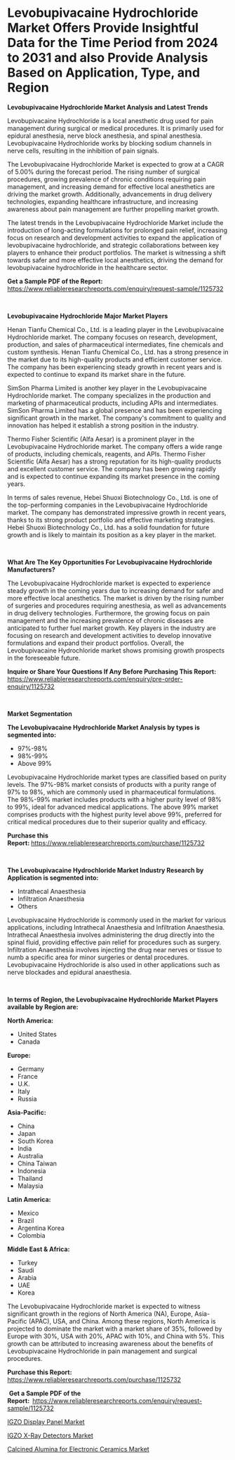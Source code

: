 <p><h1>Levobupivacaine Hydrochloride Market Offers Provide Insightful Data for the Time Period from 2024 to 2031 and also Provide Analysis Based on Application, Type, and Region</h1></p><p><strong>Levobupivacaine Hydrochloride Market Analysis and Latest Trends</strong></p>
<p><p>Levobupivacaine Hydrochloride is a local anesthetic drug used for pain management during surgical or medical procedures. It is primarily used for epidural anesthesia, nerve block anesthesia, and spinal anesthesia. Levobupivacaine Hydrochloride works by blocking sodium channels in nerve cells, resulting in the inhibition of pain signals.</p><p>The Levobupivacaine Hydrochloride Market is expected to grow at a CAGR of 5.00% during the forecast period. The rising number of surgical procedures, growing prevalence of chronic conditions requiring pain management, and increasing demand for effective local anesthetics are driving the market growth. Additionally, advancements in drug delivery technologies, expanding healthcare infrastructure, and increasing awareness about pain management are further propelling market growth.</p><p>The latest trends in the Levobupivacaine Hydrochloride Market include the introduction of long-acting formulations for prolonged pain relief, increasing focus on research and development activities to expand the application of levobupivacaine hydrochloride, and strategic collaborations between key players to enhance their product portfolios. The market is witnessing a shift towards safer and more effective local anesthetics, driving the demand for levobupivacaine hydrochloride in the healthcare sector.</p></p>
<p><strong>Get a Sample PDF of the Report:&nbsp;</strong> <a href="https://www.reliableresearchreports.com/enquiry/request-sample/1125732">https://www.reliableresearchreports.com/enquiry/request-sample/1125732</a></p>
<p>&nbsp;</p>
<p><strong>Levobupivacaine Hydrochloride Major Market Players</strong></p>
<p><p>Henan Tianfu Chemical Co., Ltd. is a leading player in the Levobupivacaine Hydrochloride market. The company focuses on research, development, production, and sales of pharmaceutical intermediates, fine chemicals and custom synthesis. Henan Tianfu Chemical Co., Ltd. has a strong presence in the market due to its high-quality products and efficient customer service. The company has been experiencing steady growth in recent years and is expected to continue to expand its market share in the future.</p><p>SimSon Pharma Limited is another key player in the Levobupivacaine Hydrochloride market. The company specializes in the production and marketing of pharmaceutical products, including APIs and intermediates. SimSon Pharma Limited has a global presence and has been experiencing significant growth in the market. The company's commitment to quality and innovation has helped it establish a strong position in the industry.</p><p>Thermo Fisher Scientific (Alfa Aesar) is a prominent player in the Levobupivacaine Hydrochloride market. The company offers a wide range of products, including chemicals, reagents, and APIs. Thermo Fisher Scientific (Alfa Aesar) has a strong reputation for its high-quality products and excellent customer service. The company has been growing rapidly and is expected to continue expanding its market presence in the coming years.</p><p>In terms of sales revenue, Hebei Shuoxi Biotechnology Co., Ltd. is one of the top-performing companies in the Levobupivacaine Hydrochloride market. The company has demonstrated impressive growth in recent years, thanks to its strong product portfolio and effective marketing strategies. Hebei Shuoxi Biotechnology Co., Ltd. has a solid foundation for future growth and is likely to maintain its position as a key player in the market.</p></p>
<p>&nbsp;</p>
<p><strong>What Are The Key Opportunities For Levobupivacaine Hydrochloride Manufacturers?</strong></p>
<p><p>The Levobupivacaine Hydrochloride market is expected to experience steady growth in the coming years due to increasing demand for safer and more effective local anesthetics. The market is driven by the rising number of surgeries and procedures requiring anesthesia, as well as advancements in drug delivery technologies. Furthermore, the growing focus on pain management and the increasing prevalence of chronic diseases are anticipated to further fuel market growth. Key players in the industry are focusing on research and development activities to develop innovative formulations and expand their product portfolios. Overall, the Levobupivacaine Hydrochloride market shows promising growth prospects in the foreseeable future.</p></p>
<p><strong>Inquire or Share Your Questions If Any Before Purchasing This Report:</strong> <a href="https://www.reliableresearchreports.com/enquiry/pre-order-enquiry/1125732">https://www.reliableresearchreports.com/enquiry/pre-order-enquiry/1125732</a></p>
<p>&nbsp;</p>
<p><strong>Market Segmentation</strong></p>
<p><strong>The Levobupivacaine Hydrochloride Market Analysis by types is segmented into:</strong></p>
<p><ul><li>97%-98%</li><li>98%-99%</li><li>Above 99%</li></ul></p>
<p><p>Levobupivacaine Hydrochloride market types are classified based on purity levels. The 97%-98% market consists of products with a purity range of 97% to 98%, which are commonly used in pharmaceutical formulations. The 98%-99% market includes products with a higher purity level of 98% to 99%, ideal for advanced medical applications. The above 99% market comprises products with the highest purity level above 99%, preferred for critical medical procedures due to their superior quality and efficacy.</p></p>
<p><strong>Purchase this Report:&nbsp;</strong><a href="https://www.reliableresearchreports.com/purchase/1125732">https://www.reliableresearchreports.com/purchase/1125732</a></p>
<p>&nbsp;</p>
<p><strong>The Levobupivacaine Hydrochloride Market Industry Research by Application is segmented into:</strong></p>
<p><ul><li>Intrathecal Anaesthesia</li><li>Infiltration Anaesthesia</li><li>Others</li></ul></p>
<p><p>Levobupivacaine Hydrochloride is commonly used in the market for various applications, including Intrathecal Anaesthesia and Infiltration Anaesthesia. Intrathecal Anaesthesia involves administering the drug directly into the spinal fluid, providing effective pain relief for procedures such as surgery. Infiltration Anaesthesia involves injecting the drug near nerves or tissue to numb a specific area for minor surgeries or dental procedures. Levobupivacaine Hydrochloride is also used in other applications such as nerve blockades and epidural anaesthesia.</p></p>
<p>&nbsp;</p>
<p><strong>In terms of Region, the Levobupivacaine Hydrochloride Market Players available by Region are:</strong></p>
<p>
    <p> <strong> North America: </strong>
        <ul>
            <li>United States</li>
            <li>Canada</li>
        </ul>
        </p> 
    <p> <strong> Europe: </strong>
        <ul>
            <li>Germany</li>
            <li>France</li>
            <li>U.K.</li>
            <li>Italy</li>
            <li>Russia</li>
        </ul>
        </p> 
    <p> <strong> Asia-Pacific: </strong>
        <ul>
            <li>China</li>
            <li>Japan</li>
            <li>South Korea</li>
            <li>India</li>
            <li>Australia</li>
            <li>China Taiwan</li>
            <li>Indonesia</li>
            <li>Thailand</li>
            <li>Malaysia</li>
        </ul>
        </p> 
    <p> <strong> Latin America: </strong>
        <ul>
            <li>Mexico</li>
            <li>Brazil</li>
            <li>Argentina Korea</li>
            <li>Colombia</li>
        </ul>
        </p> 
    <p> <strong> Middle East & Africa: </strong>
        <ul>
            <li>Turkey</li>
            <li>Saudi</li>
            <li>Arabia</li>
            <li>UAE</li>
            <li>Korea</li>
        </ul>
    </p>
    </p>
<p><p>The Levobupivacaine Hydrochloride market is expected to witness significant growth in the regions of North America (NA), Europe, Asia-Pacific (APAC), USA, and China. Among these regions, North America is projected to dominate the market with a market share of 35%, followed by Europe with 30%, USA with 20%, APAC with 10%, and China with 5%. This growth can be attributed to increasing awareness about the benefits of Levobupivacaine Hydrochloride in pain management and surgical procedures.</p></p>
<p><strong>Purchase this Report: </strong><a href="https://www.reliableresearchreports.com/purchase/1125732">https://www.reliableresearchreports.com/purchase/1125732</a></p>
<p>&nbsp;<strong>Get a Sample PDF of the Report:&nbsp;&nbsp;</strong><a href="https://www.reliableresearchreports.com/enquiry/request-sample/1125732">https://www.reliableresearchreports.com/enquiry/request-sample/1125732</a></p>
<p><strong></strong></p>
<p><p><a href="https://view.publitas.com/reportprime-1/igzo-display-panel-market-size-growing-and-forecasted-for-period-from-2023-2030-and-provides-complete-market-analysis-of-this-market/">IGZO Display Panel Market</a></p><p><a href="https://view.publitas.com/reportprime-1/igzo-x-ray-detectors-market-research-report-provides-critical-insights-that-can-help-shape-business-development-and-investment-strategies/">IGZO X-Ray Detectors Market</a></p><p><a href="https://view.publitas.com/reportprime-1/calcined-alumina-for-electronic-ceramics-market-research-report-forecasted-for-period-from-2023-2030-by-market-type-market-application-and-region-4kbv39_xxdbb/">Calcined Alumina for Electronic Ceramics Market</a></p></p>